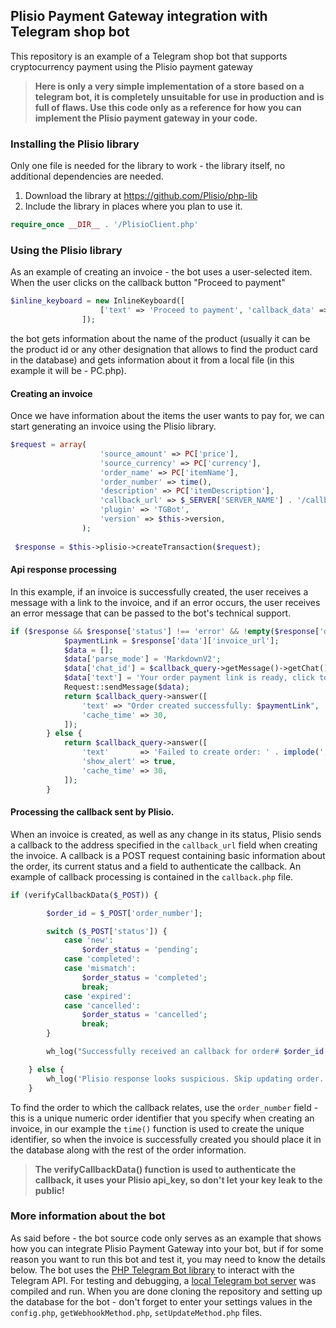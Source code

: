 ## Plisio Payment Gateway integration with Telegram shop bot
This repository is an example of a Telegram shop bot that supports cryptocurrency payment using the Plisio payment gateway
>__Here is only a very simple implementation of a store based on a telegram bot, it is completely unsuitable for use in production and is full of flaws. Use this code only as a reference for how you can implement the Plisio payment gateway in your code.__

### Installing the Plisio library
Only one file is needed for the library to work - the library itself, no additional dependencies are needed.
1. Download the library at https://github.com/Plisio/php-lib
2. Include the library in places where you plan to use it. 
```php
require_once __DIR__ . '/PlisioClient.php'
```
### Using the Plisio library
As an example of creating an invoice - the bot uses a user-selected item. When the user clicks on the callback button "Proceed to payment"
```php
$inline_keyboard = new InlineKeyboard([
                    ['text' => 'Proceed to payment', 'callback_data' => $notes['shopItem']],
                ]);
```
the bot gets information about the name of the product (usually it can be the product id or any other designation that allows to find the product card in the database) and gets information about it from a local file (in this example it will be - PC.php).
#### Creating an invoice
Once we have information about the items the user wants to pay for, we can start generating an invoice using the Plisio library.
```php
$request = array(
                    'source_amount' => PC['price'],
                    'source_currency' => PC['currency'],
                    'order_name' => PC['itemName'],
                    'order_number' => time(),
                    'description' => PC['itemDescription'],
                    'callback_url' => $_SERVER['SERVER_NAME'] . '/callback.php',
                    'plugin' => 'TGBot',
                    'version' => $this->version,
                );
                
 $response = $this->plisio->createTransaction($request);
```
#### Api response processing
In this example, if an invoice is successfully created, the user receives a message with a link to the invoice, and if an error occurs, the user receives an error message that can be passed to the bot's technical support.
```php
if ($response && $response['status'] !== 'error' && !empty($response['data'])) {
            $paymentLink = $response['data']['invoice_url'];
            $data = [];
            $data['parse_mode'] = 'MarkdownV2';
            $data['chat_id'] = $callback_query->getMessage()->getChat()->getId();
            $data['text'] = 'Your order payment link is ready, click to proceed: ' . "[Pay Here]($paymentLink)";
            Request::sendMessage($data);
            return $callback_query->answer([
                'text' => "Order created successfully: $paymentLink",
                'cache_time' => 30,
            ]);
        } else {
            return $callback_query->answer([
                'text'       => 'Failed to create order: ' . implode(',', json_decode($response['data']['message'], true)),
                'show_alert' => true,
                'cache_time' => 30,
            ]);
        }
```
#### Processing the callback sent by Plisio.
When an invoice is created, as well as any change in its status, Plisio sends a callback to the address specified in the `callback_url` field when creating the invoice. A callback is a POST request containing basic information about the order, its current status and a field to authenticate the callback. An example of callback processing is contained in the `callback.php` file.
```php
if (verifyCallbackData($_POST)) {

        $order_id = $_POST['order_number'];

        switch ($_POST['status']) {
            case 'new':
                $order_status = 'pending';
            case 'completed':
            case 'mismatch':
                $order_status = 'completed';
                break;
            case 'expired':
            case 'cancelled':
                $order_status = 'cancelled';
                break;
        }

        wh_log("Successfully received an callback for order# $order_id . Order status changed to $order_status");

    } else {
        wh_log('Plisio response looks suspicious. Skip updating order.');
    }
```
To find the order to which the callback relates, use the `order_number` field - this is a unique numeric order identifier that you specify when creating an invoice, in our example the `time()` function is used to create the unique identifier, so when the invoice is successfully created you should place it in the database along with the rest of the order information. 
>__The verifyCallbackData() function is used to authenticate the callback, it uses your Plisio api_key, so don't let your key leak to the public!__

### More information about the bot
As said before - the bot source code only serves as an example that shows how you can integrate Plisio Payment Gateway into your bot, but if for some reason you want to run this bot and test it, you may need to know the details below.
The bot uses the [PHP Telegram Bot library](https://github.com/php-telegram-bot/core) to interact with the Telegram API. For testing and debugging, a [local Telegram bot server](https://github.com/tdlib/telegram-bot-api) was compiled and run.
When you are done cloning the repository and setting up the database for the bot - don't forget to enter your settings values in the `config.php`, `getWebhookMethod.php`, `setUpdateMethod.php` files. 
